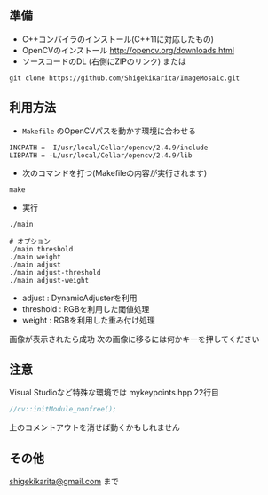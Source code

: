 
## 準備

* C++コンパイラのインストール(C++11に対応したもの)
* OpenCVのインストール http://opencv.org/downloads.html
* ソースコードのDL (右側にZIPのリンク) または
```
git clone https://github.com/ShigekiKarita/ImageMosaic.git
```


## 利用方法

* ```Makefile``` のOpenCVパスを動かす環境に合わせる

```
INCPATH = -I/usr/local/Cellar/opencv/2.4.9/include
LIBPATH = -L/usr/local/Cellar/opencv/2.4.9/lib
```

* 次のコマンドを打つ(Makefileの内容が実行されます)

```
make
```

* 実行

```
./main

# オプション
./main threshold
./main weight
./main adjust
./main adjust-threshold
./main adjust-weight
```
* adjust : DynamicAdjusterを利用
* threshold : RGBを利用した閾値処理
* weight : RGBを利用した重み付け処理

画像が表示されたら成功
次の画像に移るには何かキーを押してください

## 注意

Visual Studioなど特殊な環境では mykeypoints.hpp 22行目

```c++:mykeypoints.hpp
//cv::initModule_nonfree();
```

上のコメントアウトを消せば動くかもしれません


## その他

shigekikarita@gmail.com まで
